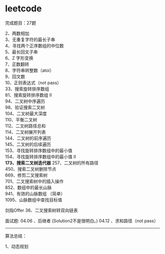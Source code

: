 # leetcode

完成题目：27题

2、两数相加   
3、无重复字符的最长子串   
4、寻找两个正序数组的中位数   
5、最长回文子串  
6、Z 字形变换  
7、正数翻转  
8、字符串转整数（atoi）  
9、回文数  
10、正则表达式（not pass）  
33、搜索旋转排序数组  
81、搜索旋转排序数组 II  
94、二叉树中序遍历  
98、验证搜索二叉树  
104、二叉树最大深度  
110、平衡二叉树  
112、二叉树路径总和  
114、二叉树展开列表  
144、二叉树的前序遍历  
145、二叉树的后续遍历  
153、寻找旋转排序数组中的最小值  
154、寻找旋转排序数组中的最小值 II  
**173、搜索二叉树迭代器**
257、二叉树的所有路径  
450、搜索二叉树删除节点  
669、修剪二叉搜索树  
701、二叉搜索树中的插入操作  
852、数组中的最长山脉  
941、有效的山脉数组 （简单）  
1095、山脉数组中查找目标值  

剑指Offer
36、二叉搜索树转双向链表  

面试题:
04.06 、后继者 (Solution2不是很明白。)
04.12 、求和路径（not pass）

-----------------------------------

算法总结：

1、动态规划